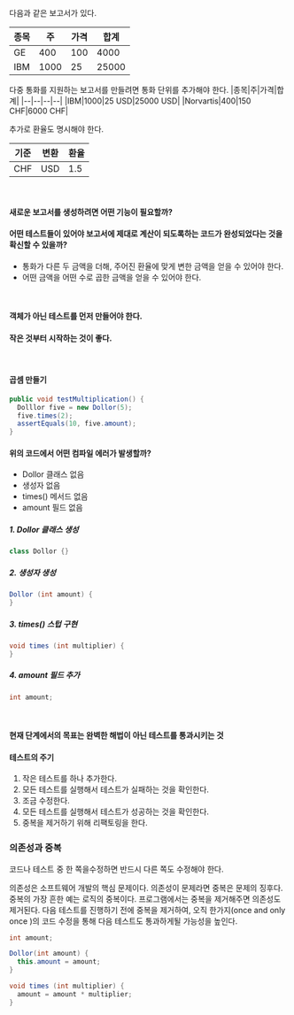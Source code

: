 다음과 같은 보고서가 있다.

|종목|주|가격|합계|
|--|--|--|--|
|GE|400|100|4000|
|IBM|1000|25|25000|

다중 통화를 지원하는 보고서를 만들려면 통화 단위를 추가해야 한다.
|종목|주|가격|합계|
|--|--|--|--|
|IBM|1000|25 USD|25000 USD|
|Norvartis|400|150 CHF|6000 CHF|

추가로 환율도 명시해야 한다.

|기준|변환|환율|
|--|--|--|
|CHF|USD|1.5|


<br>

#### 새로운 보고서를 생성하려면 어떤 기능이 필요할까?
#### 어떤 테스트들이 있어야 보고서에 제대로 계산이 되도록하는 코드가 완성되었다는 것을 확신할 수 있을까?
- 통화가 다른 두 금액을 더해, 주어진 환율에 맞게 변한 금액을 얻을 수 있어야 한다.
- 어떤 금액을 어떤 수로 곱한 금액을 얻을 수 있어야 한다.

<br>

#### 객체가 아닌 테스트를 먼저 만들어야 한다.
#### 작은 것부터 시작하는 것이 좋다.


<br>


#### 곱셈 만들기
```java
public void testMultiplication() {
  Dolllor five = new Dollor(5);
  five.times(2);
  assertEquals(10, five.amount);
}
```

#### 위의 코드에서 어떤 컴파일 에러가 발생할까?
- Dollor 클래스 없음
- 생성자 없음
- times() 메서드 없음
- amount 필드 없음

##### 1. Dollor 클래스 생성
```java
class Dollor {}
```

##### 2. 생성자 생성
```java
Dollor (int amount) {
}
```

##### 3. times() 스텁 구현
```java
void times (int multiplier) {
}
```

##### 4. amount 필드 추가
```java
int amount;
```


<br>

#### 현재 단계에서의 목표는 완벽한 해법이 아닌 테스트를 통과시키는 것


#### 테스트의 주기
1. 작은 테스트를 하나 추가한다.
2. 모든 테스트를 실행해서 테스트가 실패하는 것을 확인한다.
3. 조금 수정한다.
4. 모든 테스트를 실행해서 테스트가 성공하는 것을 확인한다.
5. 중복을 제거하기 위해 리팩토링을 한다.



### 의존성과 중복
코드나 테스트 중 한 쪽을수정하면 반드시 다른 쪽도 수정해야 한다.  

의존성은 소프트웨어 개발의 핵심 문제이다. 의존성이 문제라면 중복은 문제의 징후다.
중복의 가장 흔한 예는 로직의 중복이다. 
프로그램에서는 중복을 제거해주면 의존성도 제거된다. 다음 테스트를 진행하기 전에 중복을 제거하여, 
오직 한가지(once and only once )의 코드 수정을 통해 다음 테스트도 통과하게될 가능성을 높인다.


```java
int amount;

Dollor(int amount) {
  this.amount = amount;
}

void times (int multiplier) {
  amount = amount * multiplier;
}
```


